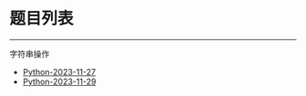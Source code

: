 # 题目列表

---



字符串操作

- [Python-2023-11-27](./2023-11-27.html)
- [Python-2023-11-29](./2023-11-29/html)